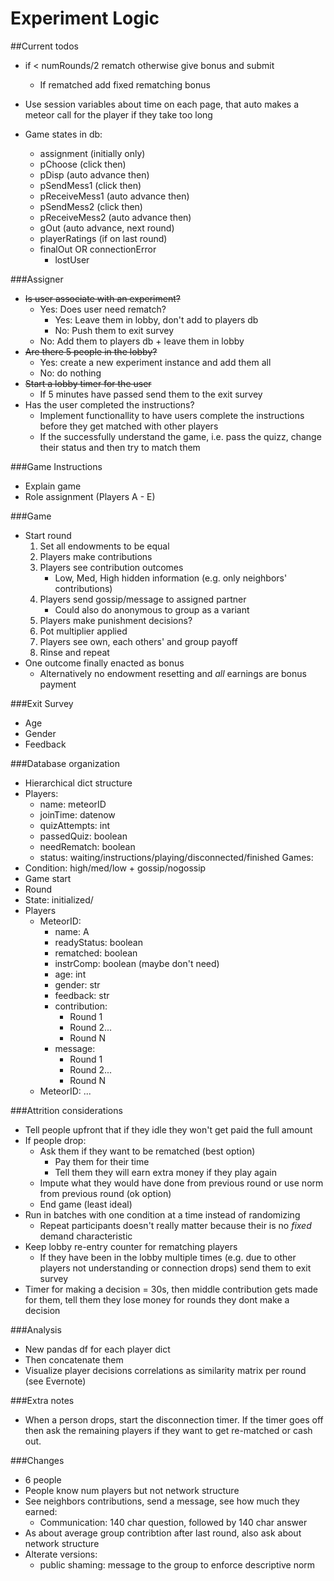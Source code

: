 # Experiment Logic

##Current todos

- if < numRounds/2 rematch otherwise give bonus and submit
    + If rematched add fixed rematching bonus


- Use session variables about time on each page, that auto makes a meteor call for the player if they take too long
- Game states in db:
    + assignment (initially only)
    + pChoose (click then)
    + pDisp (auto advance then)
    + pSendMess1 (click then)
    + pReceiveMess1 (auto advance then)
    + pSendMess2 (click then)
    + pReceiveMess2 (auto advance then)
    + gOut (auto advance, next round)
    + playerRatings (if on last round)
    + finalOut OR connectionError
        * lostUser


###Assigner
- ~~Is user associate with an experiment?~~
    + Yes: Does user need rematch?
        * Yes: Leave them in lobby, don't add to players db
        * No: Push them to exit survey
    + No: Add them to players db + leave them in lobby
- ~~Are there 5 people in the lobby?~~
    + Yes: create a new experiment instance and add them all
    + No: do nothing
- ~~Start a lobby timer for the user~~
    + If 5 minutes have passed send them to the exit survey
- Has the user completed the instructions?
    + Implement functionallity to have users complete the instructions before they get matched with other players
    + If the successfully understand the game, i.e. pass the quizz, change their status and then try to match them


###Game Instructions
- Explain game
- Role assignment (Players A - E)

###Game
- Start round
    1. Set all endowments to be equal
    2. Players make contributions
    3. Players see contribution outcomes
        - Low, Med, High hidden information (e.g. only neighbors' contributions)
    4. Players send gossip/message to assigned partner
        - Could also do anonymous to group as a variant
    5. Players make punishment decisions?
    6. Pot multiplier applied
    7. Players see own, each others' and group payoff
    8. Rinse and repeat
- One outcome finally enacted as bonus
    + Alternatively no endowment resetting and *all* earnings are bonus payment


###Exit Survey
- Age
- Gender
- Feedback

###Database organization
- Hierarchical dict structure
- Players:
    + name: meteorID
    + joinTime: datenow
    + quizAttempts: int
    + passedQuiz: boolean
    + needRematch: boolean
    + status: waiting/instructions/playing/disconnected/finished
Games:
- Condition: high/med/low + gossip/nogossip
- Game start
- Round
- State: initialized/
- Players
    + MeteorID:
        * name: A
        * readyStatus: boolean
        * rematched: boolean
        * instrComp: boolean (maybe don't need)
        * age: int
        * gender: str
        * feedback: str
        * contribution:
            - Round 1
            - Round 2...
            - Round N
        * message:
            - Round 1
            - Round 2...
            - Round N
    + MeteorID: ...

###Attrition considerations
- Tell people upfront that if they idle they won't get paid the full amount
- If people drop:
    + Ask them if they want to be rematched (best option)
        * Pay them for their time
        * Tell them they will earn extra money if they play again
    + Impute what they would have done from previous round or use norm from previous round (ok option)
    + End game (least ideal)
- Run in batches with one condition at a time instead of randomizing
    + Repeat participants doesn't really matter because their is no *fixed* demand characteristic
- Keep lobby re-entry counter for rematching players
    + If they have been in the lobby multiple times (e.g. due to other players not understanding or connection drops) send them to exit survey
- Timer for making a decision = 30s, then middle contribution gets made for them, tell them they lose money for rounds they dont make a decision

###Analysis
- New pandas df for each player dict
- Then concatenate them
- Visualize player decisions correlations as similarity matrix per round (see Evernote)

###Extra notes
- When a person drops, start the disconnection timer. If the timer goes off then ask the remaining players if they want to get re-matched or cash out.

###Changes
- 6 people
- People know num players but not network structure
- See neighbors contributions, send a message, see how much they earned:
    - Communication: 140 char question, followed by 140 char answer
- As about average group contribtion after last round, also ask about network structure
- Alterate versions:
    + public shaming: message to the group to enforce descriptive norm
